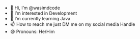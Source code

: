 - 👋 Hi, I’m @wasimdcode
- 👀 I’m interested in Development 
- 🌱 I’m currently learning Java 
- 📫 How to reach me just DM me on my social media Handle
- 😄 Pronouns: He/Him

<!---
wasimdcode/wasimdcode is a ✨ special ✨ repository because its `README.md` (this file) appears on your GitHub profile.
You can click the Preview link to take a look at your changes.
--->
